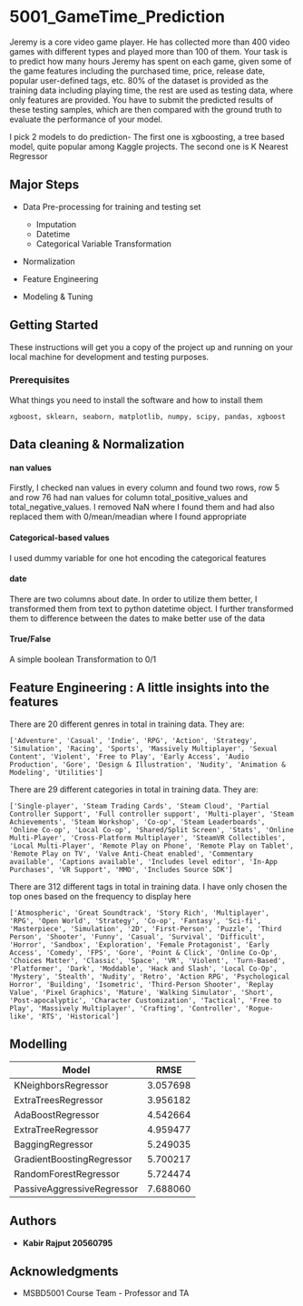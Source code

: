 # 5001_GameTime_Prediction

Jeremy is a core video game player. He has collected more than 400 video games with different types and played more than 100 of them. Your task is to predict how many hours Jeremy has spent on each game, given some of the game features including the purchased time, price, release date, popular user-defined tags, etc. 80% of the dataset is provided as the training data including playing time, the rest are used as testing data, where only features are provided. You have to submit the predicted results of these testing samples, which are then compared with the ground truth to evaluate the performance of your model.

I pick 2 models to do prediction- 
The first one is xgboosting, a tree based model, quite popular among Kaggle projects. 
The second one is K Nearest Regressor

## Major Steps 

* Data Pre-processing for training and testing set
  * Imputation
  * Datetime
  * Categorical Variable Transformation
  
* Normalization
* Feature Engineering
* Modeling & Tuning


## Getting Started

These instructions will get you a copy of the project up and running on your local machine for development and testing purposes.

### Prerequisites

What things you need to install the software and how to install them

```
xgboost, sklearn, seaborn, matplotlib, numpy, scipy, pandas, xgboost
```

## Data cleaning & Normalization

#### nan values  
Firstly, I checked nan values in every column and found two rows, row 5 and row 76 had nan values for column total_positive_values and total_negative_values. I removed NaN where I found them and had also replaced them with 0/mean/meadian where I found appropriate 

#### Categorical-based values 
I used dummy variable for one hot encoding the categorical features

#### date  
There are two columns about date. In order to utilize them better, I transformed them from text to python datetime object.
I further transformed them to difference between the dates to make better use of the data

#### True/False 
A simple boolean Transformation to 0/1

## Feature Engineering : A little insights into the features 

There are 20 different genres in total in training data. They are:

```
['Adventure', 'Casual', 'Indie', 'RPG', 'Action', 'Strategy', 'Simulation', 'Racing', 'Sports', 'Massively Multiplayer', 'Sexual Content', 'Violent', 'Free to Play', 'Early Access', 'Audio Production', 'Gore', 'Design & Illustration', 'Nudity', 'Animation & Modeling', 'Utilities']
```

There are 29 different categories in total in training data. They are:

```
['Single-player', 'Steam Trading Cards', 'Steam Cloud', 'Partial Controller Support', 'Full controller support', 'Multi-player', 'Steam Achievements', 'Steam Workshop', 'Co-op', 'Steam Leaderboards', 'Online Co-op', 'Local Co-op', 'Shared/Split Screen', 'Stats', 'Online Multi-Player', 'Cross-Platform Multiplayer', 'SteamVR Collectibles', 'Local Multi-Player', 'Remote Play on Phone', 'Remote Play on Tablet', 'Remote Play on TV', 'Valve Anti-Cheat enabled', 'Commentary available', 'Captions available', 'Includes level editor', 'In-App Purchases', 'VR Support', 'MMO', 'Includes Source SDK']

```

There are 312 different tags in total in training data. I have only chosen the top ones based on the frequency to display here
```
['Atmospheric', 'Great Soundtrack', 'Story Rich', 'Multiplayer', 'RPG', 'Open World', 'Strategy', 'Co-op', 'Fantasy', 'Sci-fi', 'Masterpiece', 'Simulation', '2D', 'First-Person', 'Puzzle', 'Third Person', 'Shooter', 'Funny', 'Casual', 'Survival', 'Difficult', 'Horror', 'Sandbox', 'Exploration', 'Female Protagonist', 'Early Access', 'Comedy', 'FPS', 'Gore', 'Point & Click', 'Online Co-Op', 'Choices Matter', 'Classic', 'Space', 'VR', 'Violent', 'Turn-Based', 'Platformer', 'Dark', 'Moddable', 'Hack and Slash', 'Local Co-Op', 'Mystery', 'Stealth', 'Nudity', 'Retro', 'Action RPG', 'Psychological Horror', 'Building', 'Isometric', 'Third-Person Shooter', 'Replay Value', 'Pixel Graphics', 'Mature', 'Walking Simulator', 'Short', 'Post-apocalyptic', 'Character Customization', 'Tactical', 'Free to Play', 'Massively Multiplayer', 'Crafting', 'Controller', 'Rogue-like', 'RTS', 'Historical']

```

## Modelling

Model  | RMSE
------------- | -------------
KNeighborsRegressor  | 3.057698
ExtraTreesRegressor   | 3.956182
AdaBoostRegressor  | 4.542664
ExtraTreeRegressor   | 4.959477
BaggingRegressor  |  5.249035
GradientBoostingRegressor   | 5.700217
RandomForestRegressor  | 5.724474
PassiveAggressiveRegressor   | 7.688060


## Authors

* **Kabir Rajput 20560795**  

## Acknowledgments

* MSBD5001 Course Team - Professor and TA 

